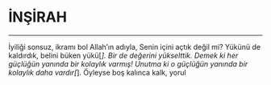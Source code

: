 # İNŞİRAH
---
İyiliği sonsuz, ikramı bol Allah’ın adıyla,
Senin içini açtık değil mi?
Yükünü de kaldırdık,
belini büken yükü[*].
Bir de değerini yükselttik.
Demek ki her güçlüğün yanında bir kolaylık varmış!
Unutma ki o güçlüğün yanında bir kolaylık daha vardır[*].
Öyleyse boş kalınca kalk, yorul